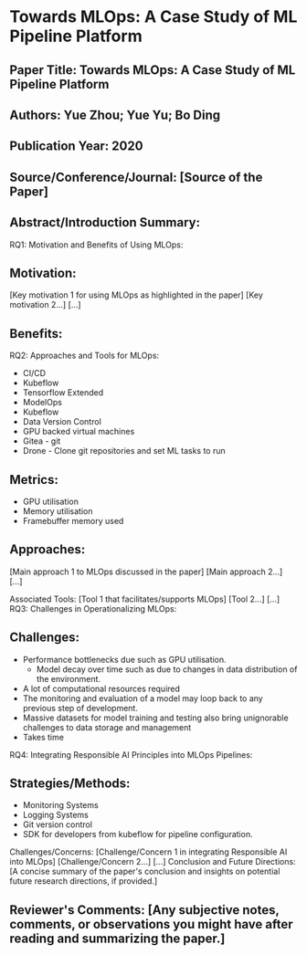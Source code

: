 # Towards MLOps: A Case Study of ML Pipeline Platform

## Paper Title: Towards MLOps: A Case Study of ML Pipeline Platform

## Authors: Yue Zhou; Yue Yu; Bo Ding

## Publication Year: 2020

## Source/Conference/Journal: [Source of the Paper]
 
## Abstract/Introduction Summary:

RQ1: Motivation and Benefits of Using MLOps:

## Motivation:
[Key motivation 1 for using MLOps as highlighted in the paper]
[Key motivation 2...]
[...]

## Benefits:
RQ2: Approaches and Tools for MLOps:
* CI/CD
* Kubeflow
* Tensorflow Extended
* ModelOps
* Kubeflow
* Data Version Control
* GPU backed virtual machines
* Gitea - git
* Drone - Clone git repositories and set ML tasks to run


## Metrics:
* GPU utilisation
* Memory utilisation
* Framebuffer memory used


## Approaches:
[Main approach 1 to MLOps discussed in the paper]
[Main approach 2...]
[...]

Associated Tools:
[Tool 1 that facilitates/supports MLOps]
[Tool 2...]
[...]
RQ3: Challenges in Operationalizing MLOps:

## Challenges:
* Performance bottlenecks due such as GPU utilisation.
  * Model decay over time  such as due to changes in data distribution of the environment.
* A lot of computational resources required
* The monitoring and evaluation of a model may loop back to any previous step of development.
* Massive datasets for model training and testing also bring unignorable challenges to data storage and management
* Takes time


RQ4: Integrating Responsible AI Principles into MLOps Pipelines:

## Strategies/Methods:
* Monitoring Systems
* Logging Systems
* Git version control
* SDK for developers from kubeflow for pipeline configuration.


Challenges/Concerns:
[Challenge/Concern 1 in integrating Responsible AI into MLOps]
[Challenge/Concern 2...]
[...]
Conclusion and Future Directions:
[A concise summary of the paper's conclusion and insights on potential future research directions, if provided.]

## Reviewer's Comments: [Any subjective notes, comments, or observations you might have after reading and summarizing the paper.]

